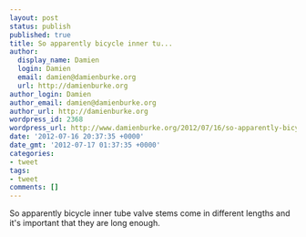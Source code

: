 ```yaml
---
layout: post
status: publish
published: true
title: So apparently bicycle inner tu...
author:
  display_name: Damien
  login: Damien
  email: damien@damienburke.org
  url: http://damienburke.org
author_login: Damien
author_email: damien@damienburke.org
author_url: http://damienburke.org
wordpress_id: 2368
wordpress_url: http://www.damienburke.org/2012/07/16/so-apparently-bicycle-inner-tu/
date: '2012-07-16 20:37:35 +0000'
date_gmt: '2012-07-17 01:37:35 +0000'
categories:
- tweet
tags:
- tweet
comments: []
---
```

<p>So apparently bicycle inner tube valve stems come in different lengths and it's important that they are long enough.</p>
